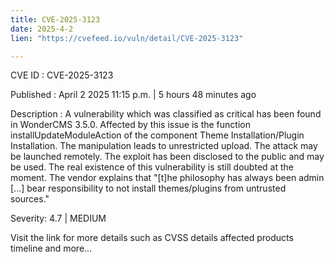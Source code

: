 ```yaml
---
title: CVE-2025-3123
date: 2025-4-2
lien: "https://cvefeed.io/vuln/detail/CVE-2025-3123"

---
```


CVE ID : CVE-2025-3123

Published :  April 2
2025
11:15 p.m. | 5 hours
48 minutes ago

Description : A vulnerability
which was classified as critical
has been found in WonderCMS 3.5.0. Affected by this issue is the function installUpdateModuleAction of the component Theme Installation/Plugin Installation. The manipulation leads to unrestricted upload. The attack may be launched remotely. The exploit has been disclosed to the public and may be used. The real existence of this vulnerability is still doubted at the moment. The vendor explains
that "[t]he philosophy has always been
admin [...] bear responsibility to not install themes/plugins from untrusted sources."

Severity: 4.7 | MEDIUM

Visit the link for more details
such as CVSS details
affected products
timeline
and more...
